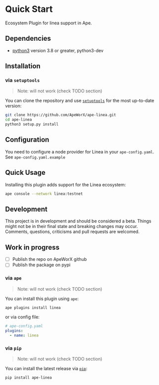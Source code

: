 # Quick Start

Ecosystem Plugin for linea support in Ape.

## Dependencies

- [python3](https://www.python.org/downloads) version 3.8 or greater, python3-dev

## Installation

### via `setuptools`

> Note: will not work (check TODO section)

You can clone the repository and use [`setuptools`](https://github.com/pypa/setuptools) for the most up-to-date version:

```bash
git clone https://github.com/ApeWorX/ape-linea.git
cd ape-linea
python3 setup.py install
```

## Configuration

You need to configure a node provider for Linea in your `ape-config.yaml`.
See `ape-config.yaml.example` 

## Quick Usage

Installing this plugin adds support for the Linea ecosystem:

```bash
ape console --network linea:testnet
```

## Development

This project is in development and should be considered a beta.
Things might not be in their final state and breaking changes may occur.
Comments, questions, criticisms and pull requests are welcomed.

## Work in progress 

- [ ] Publish the repo on ApeWorX github
- [ ] Publish the package on pypi

### via `ape`

> Note: will not work (check TODO section)

You can install this plugin using `ape`:

```bash
ape plugins install linea
```

or via config file:

```yaml
# ape-config.yaml
plugins:
  - name: linea
```

### via `pip`

> Note: will not work (check TODO section)

You can install the latest release via [`pip`](https://pypi.org/project/pip/):

```bash
pip install ape-linea
```
